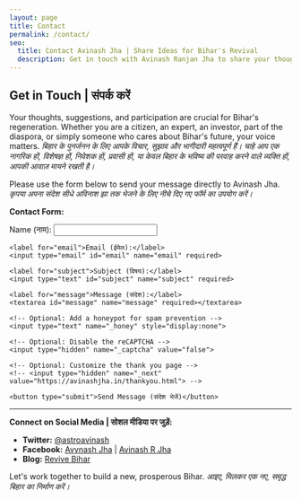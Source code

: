 ```yaml
---
layout: page
title: Contact
permalink: /contact/
seo:
  title: Contact Avinash Jha | Share Ideas for Bihar's Revival
  description: Get in touch with Avinash Ranjan Jha to share your thoughts, suggestions, or explore collaborations for Bihar's regeneration and development. Use the contact form or connect via social media. #BiharRevival #Contact
---
```


## Get in Touch | संपर्क करें

Your thoughts, suggestions, and participation are crucial for Bihar's regeneration. Whether you are a citizen, an expert, an investor, part of the diaspora, or simply someone who cares about Bihar's future, your voice matters.
*बिहार के पुनर्जनन के लिए आपके विचार, सुझाव और भागीदारी महत्वपूर्ण हैं। चाहे आप एक नागरिक हों, विशेषज्ञ हों, निवेशक हों, प्रवासी हों, या केवल बिहार के भविष्य की परवाह करने वाले व्यक्ति हों, आपकी आवाज़ मायने रखती है।*

Please use the form below to send your message directly to Avinash Jha.
*कृपया अपना संदेश सीधे अविनाश झा तक भेजने के लिए नीचे दिए गए फॉर्म का उपयोग करें।*

**Contact Form:**

<form action="https://formsubmit.co/avinashrjhaa@gmail.com" method="POST" class="contact-form">
    <label for="name">Name (नाम):</label>
    <input type="text" id="name" name="name" required>

    <label for="email">Email (ईमेल):</label>
    <input type="email" id="email" name="email" required>

    <label for="subject">Subject (विषय):</label>
    <input type="text" id="subject" name="subject" required>

    <label for="message">Message (संदेश):</label>
    <textarea id="message" name="message" required></textarea>

    <!-- Optional: Add a honeypot for spam prevention -->
    <input type="text" name="_honey" style="display:none">

    <!-- Optional: Disable the reCAPTCHA -->
    <input type="hidden" name="_captcha" value="false">

    <!-- Optional: Customize the thank you page -->
    <!-- <input type="hidden" name="_next" value="https://avinashjha.in/thankyou.html"> -->

    <button type="submit">Send Message (संदेश भेजें)</button>
</form>

---

**Connect on Social Media | सोशल मीडिया पर जुड़ें:**

*   **Twitter:** [@astroavinash](https://twitter.com/astroavinash)
*   **Facebook:** [Avynash Jha](https://www.facebook.com/avynashjha/) | [Avinash R Jha](https://www.facebook.com/avinash.r.jha.7)
*   **Blog:** [Revive Bihar](https://revive-bihar.blogspot.com/)

Let's work together to build a new, prosperous Bihar.
*आइए, मिलकर एक नए, समृद्ध बिहार का निर्माण करें।*